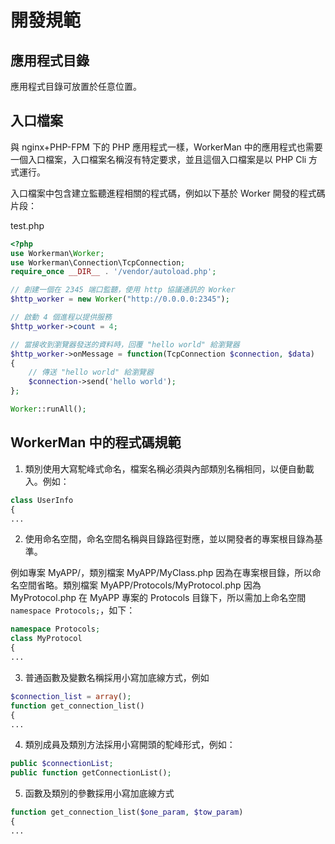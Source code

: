 # 開發規範

## 應用程式目錄

應用程式目錄可放置於任意位置。

## 入口檔案

與 nginx+PHP-FPM 下的 PHP 應用程式一樣，WorkerMan 中的應用程式也需要一個入口檔案，入口檔案名稱沒有特定要求，並且這個入口檔案是以 PHP Cli 方式運行。

入口檔案中包含建立監聽進程相關的程式碼，例如以下基於 Worker 開發的程式碼片段：

test.php
```php
<?php
use Workerman\Worker;
use Workerman\Connection\TcpConnection;
require_once __DIR__ . '/vendor/autoload.php';

// 創建一個在 2345 端口監聽，使用 http 協議通訊的 Worker
$http_worker = new Worker("http://0.0.0.0:2345");

// 啟動 4 個進程以提供服務
$http_worker->count = 4;

// 當接收到瀏覽器發送的資料時，回覆 "hello world" 給瀏覽器
$http_worker->onMessage = function(TcpConnection $connection, $data)
{
    // 傳送 "hello world" 給瀏覽器
    $connection->send('hello world');
};

Worker::runAll();
```

## WorkerMan 中的程式碼規範

1. 類別使用大寫駝峰式命名，檔案名稱必須與內部類別名稱相同，以便自動載入。例如：
```php
class UserInfo
{
...
```

2. 使用命名空間，命名空間名稱與目錄路徑對應，並以開發者的專案根目錄為基準。

例如專案 MyAPP/，類別檔案 MyAPP/MyClass.php 因為在專案根目錄，所以命名空間省略。類別檔案 MyAPP/Protocols/MyProtocol.php 因為 MyProtocol.php 在 MyAPP 專案的 Protocols 目錄下，所以需加上命名空間 `namespace Protocols;`，如下：
```php
namespace Protocols;
class MyProtocol
{
...
```

3. 普通函數及變數名稱採用小寫加底線方式，例如
```php
$connection_list = array();
function get_connection_list()
{
...
```

4. 類別成員及類別方法採用小寫開頭的駝峰形式，例如：
```php
public $connectionList;
public function getConnectionList();
```

5. 函數及類別的參數採用小寫加底線方式
```php
function get_connection_list($one_param, $tow_param)
{
...
```
